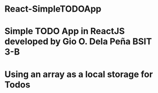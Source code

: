 # React-SimpleTODOApp

# Simple TODO App in ReactJS developed by Gio O. Dela Peña BSIT 3-B
# Using an array as a local storage for Todos
